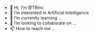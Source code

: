 - 👋 Hi, I’m @TBinc
- 👀 I’m interested in Artificial Intelligence
- 🌱 I’m currently learning ...
- 💞️ I’m looking to collaborate on ...
- 📫 How to reach me ...

<!---
TBinc/TBinc is a ✨ special ✨ repository because its `README.md` (this file) appears on your GitHub profile.
You can click the Preview link to take a look at your changes.
--->
